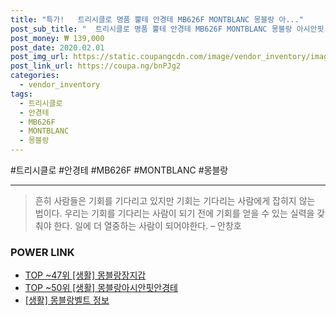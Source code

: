 ```yaml
--- 
title: "특가!   트리시클로 명품 뿔테 안경테 MB626F MONTBLANC 몽블랑 아..." 
post_sub_title: "  트리시클로 명품 뿔테 안경테 MB626F MONTBLANC 몽블랑 아시안핏 001 58" 
post_money: ₩ 139,000 
post_date: 2020.02.01 
post_img_url: https://static.coupangcdn.com/image/vendor_inventory/images/2019/01/29/13/9/04da204d-289f-42d8-9f99-8c4b2790ecbc.jpg 
post_link_url: https://coupa.ng/bnPJg2 
categories: 
  - vendor_inventory 
tags: 
  - 트리시클로 
  - 안경테 
  - MB626F 
  - MONTBLANC 
  - 몽블랑 
--- 
```

  #트리시클로 #안경테 #MB626F #MONTBLANC #몽블랑 
<hr> 

> 흔히 사람들은 기회를 기다리고 있지만 기회는 기다리는 사람에게 잡히지 않는 법이다. 우리는 기회를 기다리는 사람이 되기 전에 기회를 얻을 수 있는 실력을 갖춰야 한다. 일에 더 열중하는 사람이 되어야한다. – 안창호 


### POWER LINK

* <a href="https://blog.naver.com/an0733/221786775293" target="_blank"> TOP ~47위 [생활] 몽블랑장지갑</a>
* <a href="https://blog.naver.com/an0733/221792169194" target="_blank"> TOP ~50위 [생활] 몽블랑아시안핏안경테</a>
* <a href="https://blog.naver.com/santokki14/221764330286" target="_blank"> [생활] 몽블랑벨트 정보 </a>
